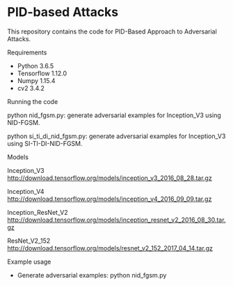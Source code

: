 # PID-based Attacks
This repository contains the code for PID-Based Approach to Adversarial Attacks.

Requirements

- Python 3.6.5
- Tensorflow 1.12.0 
- Numpy 1.15.4 
- cv2 3.4.2

Running the code

 python nid_fgsm.py:  generate adversarial examples for Inception_V3 using NID-FGSM.
 
 python si_ti_di_nid_fgsm.py:  generate adversarial examples for Inception_V3 using SI-TI-DI-NID-FGSM.

Models

Inception_V3 
http://download.tensorflow.org/models/inception_v3_2016_08_28.tar.gz

Inception_V4 
http://download.tensorflow.org/models/inception_v4_2016_09_09.tar.gz

Inception_ResNet_V2 
http://download.tensorflow.org/models/inception_resnet_v2_2016_08_30.tar.gz

ResNet_V2_152 
http://download.tensorflow.org/models/resnet_v2_152_2017_04_14.tar.gz




Example usage

- Generate adversarial examples:
python nid_fgsm.py

